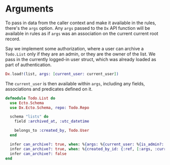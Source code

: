 # Arguments

To pass in data from the caller context and make it available in the rules, there's the `args` option.
Any `args` passed to the `Dx` API function will be available in rules as if `args` was
an association on the current current root record.

Say we implement some authorization, where a user can archive a `Todo.List` only if they are an admin, or they are the owner of the list.
We pass in the currently logged-in user struct, which was already loaded as part of authentication.

```elixir
Dx.load!(list, args: [current_user: current_user])
```

The `current_user` is then available within `args`, including any
fields, associations and predicates defined on it.

```elixir
defmodule Todo.List do
  use Ecto.Schema
  use Dx.Ecto.Schema, repo: Todo.Repo

  schema "lists" do
    field :archived_at, :utc_datetime

    belongs_to :created_by, Todo.User
  end

  infer can_archive?: true, when: %{args: %{current_user: %{is_admin?: true}}}
  infer can_archive?: true, when: %{created_by_id: {:ref, [:args, :current_user, :id]}}
  infer can_archive?: false
end
```
